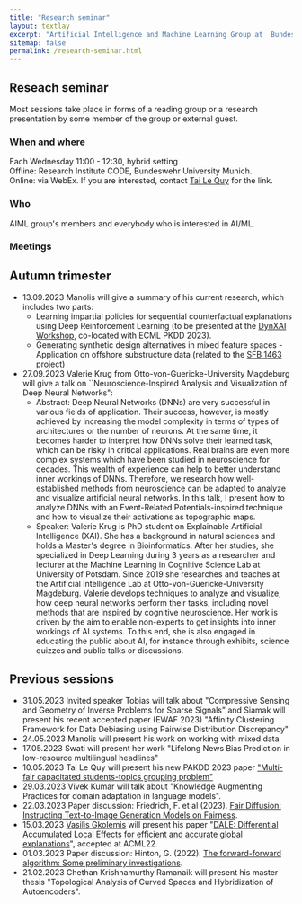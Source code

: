 ```yaml
---
title: "Research seminar"
layout: textlay
excerpt: "Artificial Intelligence and Machine Learning Group at  Bundeswehr University Munich."
sitemap: false
permalink: /research-seminar.html
---
```


## Reseach seminar
Most sessions take place in forms of a reading group or a research presentation by some member of the group or external guest. 

### When and where
Each Wednesday 11:00 - 12:30, hybrid setting <br>
Offline:  Research Institute CODE, Bundeswehr University Munich. <br>
Online: via WebEx. If you are interested, contact <a href="mailto:tai@l3s.de">Tai Le Quy</a> for the link.


### Who
AIML group's members and everybody who is interested in AI/ML.

### Meetings
<h2>Autumn trimester</h2>
<ul>
<li>13.09.2023 Manolis will give a summary of his current research, which includes two parts:
  <ul>
    <li>Learning impartial policies for sequential  counterfactual explanations using Deep Reinforcement Learning (to be presented at the <a href="https://sites.google.com/view/dynxai-ecmlpkdd-2023/home?authuser=0" target="_new">DynXAI Workshop</a>, co-located with ECML PKDD 2023).</li>
    <li>Generating synthetic design alternatives in mixed feature spaces - Application on offshore substructure data (related to the <a href="https://www.sfb1463.uni-hannover.de/" target="_new">SFB 1463</a> project)</li>
  </ul>
</li>
<li>27.09.2023 Valerie Krug from Otto-von-Guericke-University Magdeburg will give a talk on ``Neuroscience-Inspired Analysis and Visualization of Deep Neural Networks":
  <ul>
    <li>Abstract: Deep Neural Networks (DNNs) are very successful in various fields of application. Their success, however, is mostly achieved by increasing the model complexity in terms of types of architectures or the number of neurons. At the same time, it becomes harder to interpret how DNNs solve their learned task, which can be risky in critical applications. Real brains are even more complex systems which have been studied in neuroscience for decades. This wealth of experience can help to better understand inner workings of DNNs. Therefore, we research how well-established methods from neuroscience can be adapted to analyze and visualize artificial neural networks. In this talk, I present how to analyze DNNs with an Event-Related Potentials-inspired technique and how to visualize their activations as topographic maps.
</li>
    <li>Speaker: Valerie Krug is PhD student on Explainable Artificial Intelligence (XAI). She has a background in natural sciences and holds a Master's degree in Bioinformatics. After her studies, she specialized in Deep Learning during 3 years as a researcher and lecturer at the Machine Learning in Cognitive Science Lab at University of Potsdam. Since 2019 she researches and teaches at the Artificial Intelligence Lab at Otto-von-Guericke-University Magdeburg. Valerie develops techniques to analyze and visualize, how deep neural networks perform their tasks, including novel methods that are inspired by cognitive neuroscience. Her work is driven by the aim to enable non-experts to get insights into inner workings of AI systems. To this end, she is also engaged in educating the public about AI, for instance through exhibits, science quizzes and public talks or discussions.
</li>
  </ul>
</li>
  
</ul>

<h2>Previous sessions</h2>
<ul>
<li>31.05.2023 Invited speaker Tobias will talk about "Compressive Sensing and Geometry of Inverse Problems for Sparse Signals" and Siamak will present his recent accepted paper (EWAF 2023) "Affinity Clustering Framework for Data Debiasing using Pairwise Distribution Discrepancy" </li>
<li>24.05.2023 Manolis will present his work on working with mixed data </li>
<li>17.05.2023 Swati will present her work "Lifelong News Bias Prediction in low-resource multilingual headlines"</li>
<li>10.05.2023 Tai Le Quy will present his new PAKDD 2023 paper <a href = "https://doi.org/10.1007/978-3-031-33374-3_40">"Multi-fair capacitated students-topics grouping problem"</a></li>
<li>29.03.2023 Vivek Kumar will talk about "Knowledge Augmenting Practices for domain adaptation in language models".<br>
<!--<i>Abstract:</i> <small>Using superior algorithms and complex architectures in language models has successfully imparted human-like abilities to machines for specific tasks. But two significant constraints, the available training data size and the understanding of domain-specific context, hamper the pre-trained language models from optimal and reliable performance. A potential solution to tackle these limitations is to equip the language models with domain knowledge. While the commonly adopted techniques use Knowledge Graphs Embeddings (KGEs) to inject domain knowledge, we provide a Knowledge Language Model (K-LM) to use the Resource Description Framework (RDF) triples directly, extracted from world knowledge bases. The proposed model works in conjunction with Generative Pretrained Transformer (GPT-2) and Bidirectional Encoder Representations from Transformers (BERT) and uses a well-defined pipeline to select, categorize, and filter the RDF triples. In addition, we introduce heuristic methods to inject domain-specific knowledge in K-LM, leveraging knowledge graphs (KGs). We tested our approaches on the classification task within the scholarly domain using two KGs, and our results show that our proposed language model has significantly outperformed the baselines and BERT for each KG. Our experimental findings also help us conclude the importance of relevance of KG used over the quantity of injected RDF triples. Also, each of our proposed methods for injecting the RDF triples has increased the overall model’s accuracy, demonstrating that K-LM is a potential choice for domain adaptation to solve knowledge-driven problems.</small>-->
  </li>
<li>22.03.2023 Paper discussion: Friedrich, F. et al (2023). <a href="https://arxiv.org/pdf/2302.10893.pdf">Fair Diffusion: Instructing Text-to-Image Generation Models on Fairness</a>.</li>
<li>15.03.2023 <a href="https://givasile.github.io/" target="_new">Vasilis Gkolemis</a> will present his paper "<a href="https://givasile.github.io/assets/pdf/gkolemis22_dale.pdf">DALE: Differential Accumulated Local Effects for efficient and accurate global explanations</a>", accepted at ACML22.</li>
<!--<li>08.03.2023  Chethan Krishnamurthy Ramanaik will continue the discussion on the topological structures of the input space in latent representations of autoencoders.</li>-->
<li>01.03.2023 Paper discussion: Hinton, G. (2022). <a href="https://www.cs.toronto.edu/~hinton/FFA13.pdf">The forward-forward algorithm: Some preliminary investigations</a>.</li>
<li>21.02.2023 Chethan Krishnamurthy Ramanaik will present his master thesis "Topological Analysis of Curved Spaces and Hybridization of Autoencoders".</li>
</ul>

